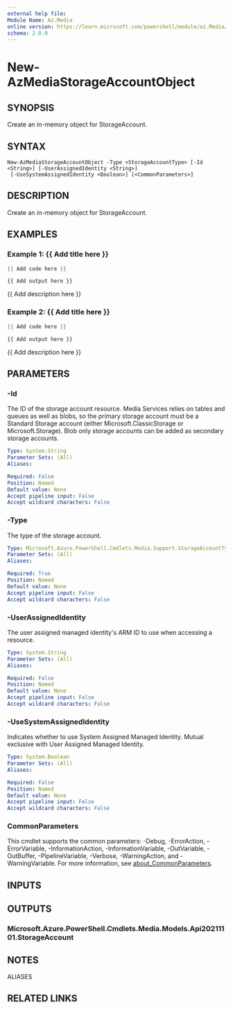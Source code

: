 ```yaml
---
external help file:
Module Name: Az.Media
online version: https://learn.microsoft.com/powershell/module/az.Media/new-AzMediaStorageAccountObject
schema: 2.0.0
---
```


# New-AzMediaStorageAccountObject

## SYNOPSIS
Create an in-memory object for StorageAccount.

## SYNTAX

```
New-AzMediaStorageAccountObject -Type <StorageAccountType> [-Id <String>] [-UserAssignedIdentity <String>]
 [-UseSystemAssignedIdentity <Boolean>] [<CommonParameters>]
```

## DESCRIPTION
Create an in-memory object for StorageAccount.

## EXAMPLES

### Example 1: {{ Add title here }}
```powershell
{{ Add code here }}
```

```output
{{ Add output here }}
```

{{ Add description here }}

### Example 2: {{ Add title here }}
```powershell
{{ Add code here }}
```

```output
{{ Add output here }}
```

{{ Add description here }}

## PARAMETERS

### -Id
The ID of the storage account resource.
Media Services relies on tables and queues as well as blobs, so the primary storage account must be a Standard Storage account (either Microsoft.ClassicStorage or Microsoft.Storage).
Blob only storage accounts can be added as secondary storage accounts.

```yaml
Type: System.String
Parameter Sets: (All)
Aliases:

Required: False
Position: Named
Default value: None
Accept pipeline input: False
Accept wildcard characters: False
```

### -Type
The type of the storage account.

```yaml
Type: Microsoft.Azure.PowerShell.Cmdlets.Media.Support.StorageAccountType
Parameter Sets: (All)
Aliases:

Required: True
Position: Named
Default value: None
Accept pipeline input: False
Accept wildcard characters: False
```

### -UserAssignedIdentity
The user assigned managed identity's ARM ID to use when accessing a resource.

```yaml
Type: System.String
Parameter Sets: (All)
Aliases:

Required: False
Position: Named
Default value: None
Accept pipeline input: False
Accept wildcard characters: False
```

### -UseSystemAssignedIdentity
Indicates whether to use System Assigned Managed Identity.
Mutual exclusive with User Assigned Managed Identity.

```yaml
Type: System.Boolean
Parameter Sets: (All)
Aliases:

Required: False
Position: Named
Default value: None
Accept pipeline input: False
Accept wildcard characters: False
```

### CommonParameters
This cmdlet supports the common parameters: -Debug, -ErrorAction, -ErrorVariable, -InformationAction, -InformationVariable, -OutVariable, -OutBuffer, -PipelineVariable, -Verbose, -WarningAction, and -WarningVariable. For more information, see [about_CommonParameters](http://go.microsoft.com/fwlink/?LinkID=113216).

## INPUTS

## OUTPUTS

### Microsoft.Azure.PowerShell.Cmdlets.Media.Models.Api20211101.StorageAccount

## NOTES

ALIASES

## RELATED LINKS

